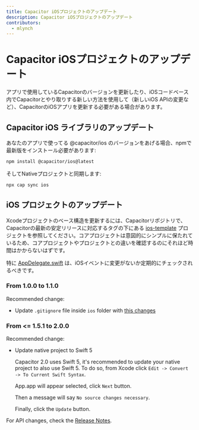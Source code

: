 ```yaml
---
title: Capacitor iOSプロジェクトのアップデート
description: Capacitor iOSプロジェクトのアップデート
contributors:
  - mlynch
---
```


# Capacitor iOSプロジェクトのアップデート

アプリで使用しているCapacitorのバージョンを更新したり、iOSコードベース内でCapacitorとやり取りする新しい方法を使用して（新しいiOS APIの変更など）、CapacitorのiOSアプリを更新する必要がある場合があります。

## Capacitor iOS ライブラリのアップデート

あなたのアプリで使ってる @capacitor/ios のバージョンをあげる場合、npmで最新版をインストール必要があります:

```bash
npm install @capacitor/ios@latest
```

そしてNativeプロジェクトと同期します:

```bash
npx cap sync ios
```

## iOS プロジェクトのアップデート

Xcodeプロジェクトのベース構造を更新するには、Capacitorリポジトリで、Capacitorの最新の安定リリースに対応するタグの下にある [ios-template](https://github.com/ionic-team/capacitor/tree/master/ios-template) プロジェクトを参照してください。コアプロジェクトは意図的にシンプルに保たれているため、コアプロジェクトやプロジェクトとの違いを確認するのにそれほど時間はかからないはずです。

特に [AppDelegate.swift](https://github.com/ionic-team/capacitor/blob/master/ios-template/App/App/AppDelegate.swift) は、iOSイベントに変更がないか定期的にチェックされるべきです。

### From 1.0.0 to 1.1.0

Recommended change:

* Update `.gitignore` file inside `ios` folder with [this changes](https://github.com/ionic-team/capacitor/commit/91941975ea5fe5389e0b09bb8331d5cb16ea6a78#diff-ea346566a7f09b5e88ed28d3d6362ec3)

### From <= 1.5.1 to 2.0.0

Recommended change:

* Update native project to Swift 5

  Capacitor 2.0 uses Swift 5, it's recommended to update your native project to also use Swift 5.
  To do so, from Xcode click `Edit -> Convert -> To Current Swift Syntax`.

  App.app will appear selected, click `Next` button.

  Then a message will say `No source changes necessary`.

  Finally, click the `Update` button.

For API changes, check the [Release Notes](https://github.com/ionic-team/capacitor/releases/tag/2.0.0).
